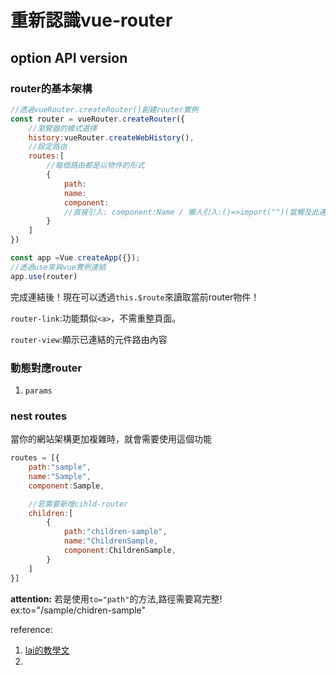 # 重新認識vue-router


## option API version
### router的基本架構
```javaScript
//透過vueRouter.createRouter()創建router實例
const router = vueRouter.createRouter({
    //瀏覽器的模式選擇
    history:vueRouter.createWebHistory(),
    //設定路由
    routes:[
        //每個路由都是以物件的形式
        {
            path:
            name:
            component:
            //直接引入: component:Name / 懶人引入:()=>import("")(當觸及此連結才會載入元件)
        }
    ]
})

const app =Vue.createApp({});
//透過use來與vue實例連結
app.use(router)
```
完成連結後！現在可以透過`this.$route`來讀取當前router物件！

`router-link`:功能類似`<a>`，不需重整頁面。

`router-view`:顯示已連結的元件路由內容

### 動態對應router
1. `params`


### nest routes
當你的網站架構更加複雜時，就會需要使用這個功能
```javaScript
routes = [{
    path:"sample",
    name:"Sample",
    component:Sample,

    //若需要新增cihld-router
    children:[
        {
            path:"children-sample",
            name:"ChildrenSample,
            component:ChildrenSample,
        }
    ]
}]
```
**attention:** 若是使用`to="path"`的方法,路徑需要寫完整!
ex:to="/sample/chidren-sample"

reference:

1. [lai的教學文](https://medium.com/unalai/%E8%AA%8D%E8%AD%98-vue-router-%E5%B5%8C%E5%A5%97%E8%B7%AF%E7%94%B1-nested-routes-8168f5395941)
2. 